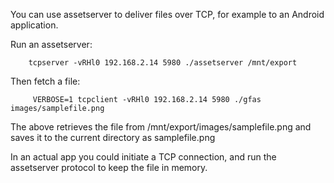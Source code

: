 
You can use assetserver to deliver files over TCP, for example to an Android application.

Run an assetserver:

```console
    tcpserver -vRHl0 192.168.2.14 5980 ./assetserver /mnt/export
```

Then fetch a file:

```console
     VERBOSE=1 tcpclient -vRHl0 192.168.2.14 5980 ./gfas images/samplefile.png
```

The above retrieves the file from /mnt/export/images/samplefile.png and saves
it to the current directory as samplefile.png

In an actual app you could initiate a TCP connection, and run the assetserver protocol to keep the file in memory.



